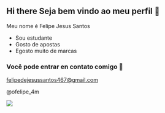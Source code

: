 ## Hi there Seja bem vindo ao meu perfil 💙

Meu nome é Felipe Jesus Santos

- Sou estudante
- Gosto de apostas
- Egosto muito de marcas

### Você pode entrar en contato comigo 📧
felipedejesussantos467@gmail.com

@ofelipe_4m

![](https://media1.tenor.com/m/cLjA_QYEHesAAAAC/grana.gif)
